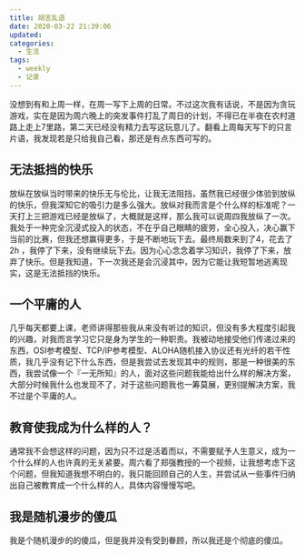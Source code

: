 ```yaml
---
title: 胡言乱语
date: 2020-03-22 21:39:06
updated:
categories:
  - 生活
tags:
  - weekly
  - 记录
---
```

没想到有和上周一样，在周一写下上周的日常。不过这次我有话说，不是因为贪玩游戏，实在是因为周六晚上的突发事件打乱了周日的计划，不得已在半夜在农村道路上走上7里路，第二天已经没有精力去写这玩意儿了。翻看上周每天写下的只言片语，我发现若是只给我自己看，那还是有点东西可写的。
<!--more-->
## 无法抵挡的快乐

放纵在放纵当时带来的快乐无与伦比，让我无法阻挡，虽然我已经很少体验到放纵的快乐，但我深知它的吸引力是多么强大。放纵对我而言是个什么样的标准呢？一天打上三把游戏已经是放纵了，大概就是这样，那么我可以说周四我放纵了一次。我处于一种完全沉浸式投入的状态，不在乎自己眼睛的疲劳，全心投入，决心赢下当前的比赛，但我还想赢得更多，于是不断地玩下去。最终局数来到了4，花去了2h
，我停了下来，没有继续玩下去。因为心心念念着学习知识，我停了下来，放弃了快乐。但是我知道，下一次我还是会沉浸其中，因为它能让我短暂地逃离现实，这是无法抵挡的快乐。
## 一个平庸的人
几乎每天都要上课，老师讲得那些我从来没有听过的知识，但没有多大程度引起我的兴趣，对我而言学习它只是身为学生的一种职责。我被动地接受他们传递过来的东西，OSI参考模型、TCP/IP参考模型、ALOHA随机接入协议还有光纤的若干性质，我几乎没有记下什么东西，但是我尝试去发现其中的规则，那是一种很美的东西，我尝试像一个『一无所知』的人，面对这些问题我能给出什么样的解决方案，大部分时候我什么也发现不了，对于这些问题我也一筹莫展，更别提解决方案，我不过是个平庸的人。
## 教育使我成为什么样的人？
通常我不会想这样的问题，因为只不过是活着而以，不需要赋予人生意义，成为一个什么样的人也许真的无关紧要。周六看了郑强教授的一个视频，让我想考虑下这个问题，但我知道我想不明白的，我只能回顾自己的人生，并尝试从一些事件归纳出自己被教育成一个什么样的人，具体内容慢慢写吧。
## 我是随机漫步的傻瓜
我是个随机漫步的的傻瓜，但是我并没有受到眷顾，所以我还是个彻底的傻瓜。

